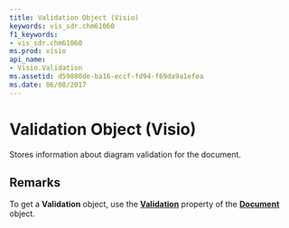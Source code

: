 ```yaml
---
title: Validation Object (Visio)
keywords: vis_sdr.chm61060
f1_keywords:
- vis_sdr.chm61060
ms.prod: visio
api_name:
- Visio.Validation
ms.assetid: d59880de-ba16-eccf-fd94-f69da9a1efea
ms.date: 06/08/2017
---
```



# Validation Object (Visio)

Stores information about diagram validation for the document.


## Remarks

To get a  **Validation** object, use the **[Validation](Visio.Document.Validation.md)** property of the **[Document](Visio.Document.md)** object.


